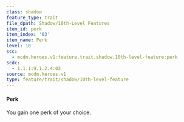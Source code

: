 ```yaml
---
class: shadow
feature_type: trait
file_dpath: Shadow/10th-Level Features
item_id: perk
item_index: '03'
item_name: Perk
level: 10
scc:
  - mcdm.heroes.v1:feature.trait.shadow.10th-level-feature:perk
scdc:
  - 1.1.1:9.1.2.4:03
source: mcdm.heroes.v1
type: feature/trait/shadow/10th-level-feature
---
```


#### Perk

You gain one perk of your choice.
